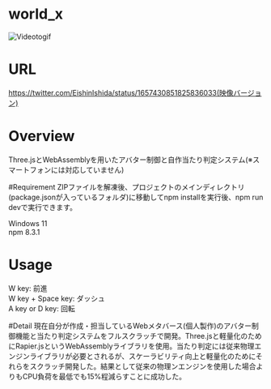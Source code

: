 # world_x
![Videotogif](https://github.com/Chabuei/Gravity-Point-Calculator/assets/102859047/1ab9ac97-fbca-4bba-939f-939ec991a7a7)

# URL
https://twitter.com/EishinIshida/status/1657430851825836033(映像バージョン)

# Overview
Three.jsとWebAssemblyを用いたアバター制御と自作当たり判定システム(※スマートフォンには対応していません)

#Requirement
ZIPファイルを解凍後、プロジェクトのメインディレクトリ(package.jsonが入っているフォルダ)に移動してnpm installを実行後、npm run devで実行できます。<br>

Windows 11<br>
npm 8.3.1<br>

# Usage
W key: 前進<br>
W key + Space key: ダッシュ<br>
A key or D key: 回転<br>

#Detail
現在自分が作成・担当しているWebメタバース(個人製作)のアバター制御機能と当たり判定システムをフルスクラッチで開発。Three.jsと軽量化のためにRapier.jsというWebAssemblyライブラリを使用。当たり判定には従来物理エンジンライブラリが必要とされるが、スケーラビリティ向上と軽量化のためにそれらをスクラッチ開発した。結果として従来の物理ンエンジンを使用した場合よりもCPU負荷を最低でも15%程減らすことに成功した。



